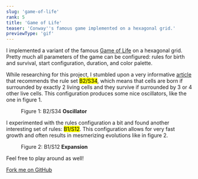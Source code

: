 ```yaml
---
slug: 'game-of-life'
rank: 5
title: 'Game of Life'
teaser: 'Conway''s famous game implemented on a hexagonal grid.'
previewType: 'gif'
---
```


<script>
import Figure from '$lib/components/Figure.svelte';
import Icon from '$lib/components/Icon.svelte';
import ProjectLinks from '$lib/components/ProjectLinks.svelte';
</script>

I implemented a variant of the famous [Game of Life](https://en.wikipedia.org/wiki/Conway's_Game_of_Life) 
on a hexagonal grid. Pretty much all parameters of the game can be configured:
rules for birth and survival, start configuration, duration, and color palette.

While researching for this project, I stumbled upon a very
informative [article](https://davidsiaw.github.io/blog/2014/11/21/hexlife) that
recommends the rule set <mark>B2/S34</mark>, which means that cells are born if surrounded by
exactly 2 living cells and they survive if surrounded by 3 or 4 other live cells. This configuration
produces some nice oscillators, like the one in figure 1.

<Figure src="/projects/game-of-life.gif">Figure 1: B2/S34 <strong>Oscillator</strong></Figure>

I experimented with the rules configuration a bit and found another interesting set of rules: <mark>
B1/S12</mark>. This configuration allows for very fast growth and often results in mesmerizing
evolutions like in figure 2.

<Figure src="/projects/game-of-life/expansion.gif">Figure 2: B1/S12 <strong>Expansion</strong></Figure>

Feel free to play around as well!

<ProjectLinks>
    <a href="https://github.com/LenaSchnedlitz/hexagonal-game-of-life">
        <Icon name='github'></Icon>
        Fork me on GitHub
        <Icon name='arrow-right'></Icon>
    </a>
</ProjectLinks>
